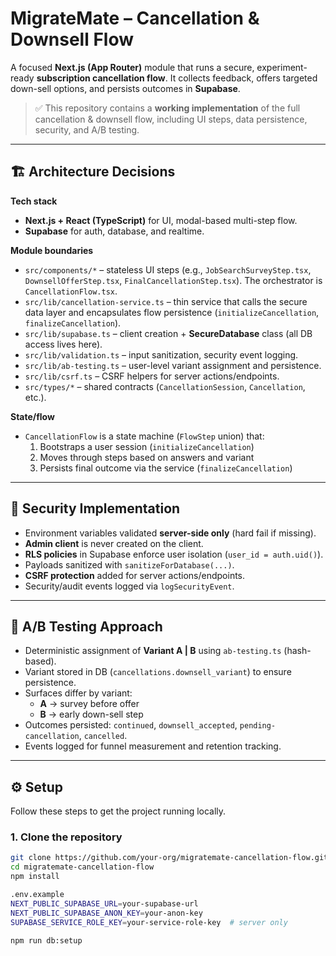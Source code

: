 # MigrateMate – Cancellation & Downsell Flow

A focused **Next.js (App Router)** module that runs a secure, experiment-ready **subscription cancellation flow**. It collects feedback, offers targeted down-sell options, and persists outcomes in **Supabase**.

> ✅ This repository contains a **working implementation** of the full cancellation & downsell flow, including UI steps, data persistence, security, and A/B testing.

---

## 🏗 Architecture Decisions

**Tech stack**
- **Next.js + React (TypeScript)** for UI, modal-based multi-step flow.
- **Supabase** for auth, database, and realtime.

**Module boundaries**
- `src/components/*` – stateless UI steps (e.g., `JobSearchSurveyStep.tsx`, `DownsellOfferStep.tsx`, `FinalCancellationStep.tsx`). The orchestrator is `CancellationFlow.tsx`.
- `src/lib/cancellation-service.ts` – thin service that calls the secure data layer and encapsulates flow persistence (`initializeCancellation`, `finalizeCancellation`).
- `src/lib/supabase.ts` – client creation + **SecureDatabase** class (all DB access lives here).
- `src/lib/validation.ts` – input sanitization, security event logging.
- `src/lib/ab-testing.ts` – user-level variant assignment and persistence.
- `src/lib/csrf.ts` – CSRF helpers for server actions/endpoints.
- `src/types/*` – shared contracts (`CancellationSession`, `Cancellation`, etc.).

**State/flow**
- `CancellationFlow` is a state machine (`FlowStep` union) that:
  1. Bootstraps a user session (`initializeCancellation`)
  2. Moves through steps based on answers and variant
  3. Persists final outcome via the service (`finalizeCancellation`)

---

## 🔐 Security Implementation

- Environment variables validated **server-side only** (hard fail if missing).
- **Admin client** is never created on the client.
- **RLS policies** in Supabase enforce user isolation (`user_id = auth.uid()`).
- Payloads sanitized with `sanitizeForDatabase(...)`.
- **CSRF protection** added for server actions/endpoints.
- Security/audit events logged via `logSecurityEvent`.

---

## 🧪 A/B Testing Approach

- Deterministic assignment of **Variant A | B** using `ab-testing.ts` (hash-based).
- Variant stored in DB (`cancellations.downsell_variant`) to ensure persistence.
- Surfaces differ by variant:
  - **A** → survey before offer
  - **B** → early down-sell step
- Outcomes persisted: `continued`, `downsell_accepted`, `pending-cancellation`, `cancelled`.
- Events logged for funnel measurement and retention tracking.

---

## ⚙️ Setup

Follow these steps to get the project running locally.

### 1. Clone the repository
```bash
git clone https://github.com/your-org/migratemate-cancellation-flow.git
cd migratemate-cancellation-flow
npm install

.env.example
NEXT_PUBLIC_SUPABASE_URL=your-supabase-url
NEXT_PUBLIC_SUPABASE_ANON_KEY=your-anon-key
SUPABASE_SERVICE_ROLE_KEY=your-service-role-key  # server only

npm run db:setup


